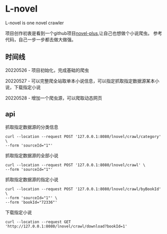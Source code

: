 # L-novel
L-novel is one novel crawler

项目创作初衷是看到一个github项目[novel-plus](https://github.com/201206030/novel-plus),让自己也想做个小说爬虫。
参考代码，自己一步一步都去做大做强。



## 时间线
20220526 - 项目初始化，完成基础的爬虫

20220527 - 可以完整爬全站取单本小说信息，可以指定抓取指定数据源某本小说，下载指定小说

20220528 - 增加一个爬虫源，可以爬取动态网页


## api
抓取指定数据源的分类信息

```http
curl --location --request POST '127.0.0.1:8080/lnovel/crawl/category' \
--form 'sourceId="1"' 
```



抓取指定数据源的全部小说

```http
curl --location --request POST '127.0.0.1:8080/lnovel/crawl' \
--form 'sourceId="1"' 
```



抓取指定数据源的指定小说

```http
curl --location --request POST '127.0.0.1:8080/lnovel/crawl/byBookId' \
--form 'sourceId="1"' \
--form 'bookId="72336"'
```


下载指定小说

```http
curl --location --request GET 'http://127.0.0.1:8080/lnovel/crawl/download?bookId=1'
```
